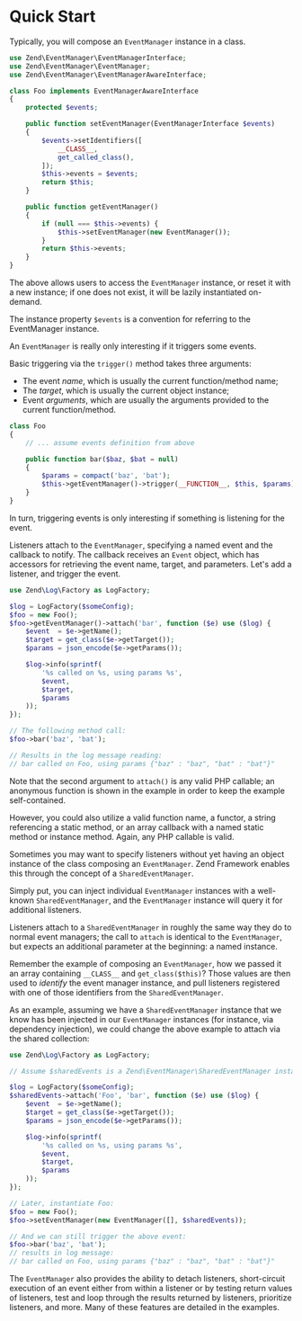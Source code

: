 # Quick Start

Typically, you will compose an `EventManager` instance in a class.

```php
use Zend\EventManager\EventManagerInterface;
use Zend\EventManager\EventManager;
use Zend\EventManager\EventManagerAwareInterface;

class Foo implements EventManagerAwareInterface
{
    protected $events;

    public function setEventManager(EventManagerInterface $events)
    {
        $events->setIdentifiers([
            __CLASS__,
            get_called_class(),
        ]);
        $this->events = $events;
        return $this;
    }

    public function getEventManager()
    {
        if (null === $this->events) {
            $this->setEventManager(new EventManager());
        }
        return $this->events;
    }
}
```

The above allows users to access the `EventManager` instance, or reset it with a
new instance; if one does not exist, it will be lazily instantiated on-demand.

The instance property `$events` is a convention for referring to the
EventManager instance.

An `EventManager` is really only interesting if it triggers some events.

Basic triggering via the `trigger()` method takes three arguments:

- The event *name*, which is usually the current function/method name;
- The *target*, which is usually the current object instance;
- Event *arguments*, which are usually the arguments provided to the current function/method.

```php
class Foo
{
    // ... assume events definition from above

    public function bar($baz, $bat = null)
    {
        $params = compact('baz', 'bat');
        $this->getEventManager()->trigger(__FUNCTION__, $this, $params);
    }
}
```

In turn, triggering events is only interesting if something is listening for the
event.

Listeners attach to the `EventManager`, specifying a named event and the
callback to notify. The callback receives an `Event` object, which has accessors
for retrieving the event name, target, and parameters. Let's add a listener, and
trigger the event.

```php
use Zend\Log\Factory as LogFactory;

$log = LogFactory($someConfig);
$foo = new Foo();
$foo->getEventManager()->attach('bar', function ($e) use ($log) {
    $event  = $e->getName();
    $target = get_class($e->getTarget());
    $params = json_encode($e->getParams());

    $log->info(sprintf(
        '%s called on %s, using params %s',
        $event,
        $target,
        $params
    ));
});

// The following method call:
$foo->bar('baz', 'bat');

// Results in the log message reading:
// bar called on Foo, using params {"baz" : "baz", "bat" : "bat"}"
```

Note that the second argument to `attach()` is any valid PHP callable; an
anonymous function is shown in the example in order to keep the example
self-contained.

However, you could also utilize a valid function name, a functor, a string
referencing a static method, or an array callback with a named static method or
instance method. Again, any PHP callable is valid.

Sometimes you may want to specify listeners without yet having an object
instance of the class composing an `EventManager`. Zend Framework enables this
through the concept of a `SharedEventManager`.

Simply put, you can inject individual `EventManager` instances with a well-known
`SharedEventManager`, and the `EventManager` instance will query it for
additional listeners.

Listeners attach to a `SharedEventManager` in roughly the same way they do to
normal event managers; the call to `attach` is identical to the `EventManager`,
but expects an additional parameter at the beginning: a named instance.

Remember the example of composing an `EventManager`, how we passed it an array
containing `__CLASS__` and `get_class($this)`? Those values are then used to
*identify* the event manager instance, and pull listeners registered with one of
those identifiers from the `SharedEventManager`.

As an example, assuming we have a `SharedEventManager` instance that we know has
been injected in our `EventManager` instances (for instance, via dependency
injection), we could change the above example to attach via the shared
collection:

```php
use Zend\Log\Factory as LogFactory;

// Assume $sharedEvents is a Zend\EventManager\SharedEventManager instance

$log = LogFactory($someConfig);
$sharedEvents->attach('Foo', 'bar', function ($e) use ($log) {
    $event  = $e->getName();
    $target = get_class($e->getTarget());
    $params = json_encode($e->getParams());

    $log->info(sprintf(
        '%s called on %s, using params %s',
        $event,
        $target,
        $params
    ));
});

// Later, instantiate Foo:
$foo = new Foo();
$foo->setEventManager(new EventManager([], $sharedEvents));

// And we can still trigger the above event:
$foo->bar('baz', 'bat');
// results in log message:
// bar called on Foo, using params {"baz" : "baz", "bat" : "bat"}"
```

The `EventManager` also provides the ability to detach listeners, short-circuit
execution of an event either from within a listener or by testing return values
of listeners, test and loop through the results returned by listeners,
prioritize listeners, and more. Many of these features are detailed in the
examples.
